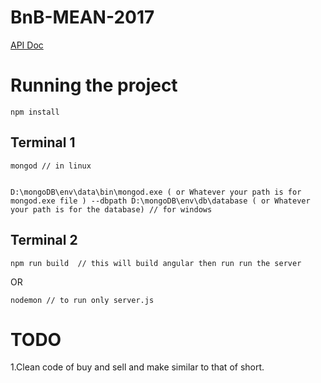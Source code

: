 # BnB-MEAN-2017

[API Doc](https://docs.google.com/spreadsheets/d/1QMHvDYByolWRA9CAzpZmlcQ57A2Ba1uddQBy1BFVDeg/edit?usp=sharing)

# Running the project

```
npm install
```

## Terminal 1
```
mongod // in linux


D:\mongoDB\env\data\bin\mongod.exe ( or Whatever your path is for mongod.exe file ) --dbpath D:\mongoDB\env\db\database ( or Whatever your path is for the database) // for windows

```
## Terminal 2

```
npm run build  // this will build angular then run run the server
```
OR

```
nodemon // to run only server.js
```

# TODO

1.Clean code of buy and sell and make similar to that of short.
